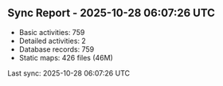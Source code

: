 ## Sync Report - 2025-10-28 06:07:26 UTC

- Basic activities: 759
- Detailed activities: 2
- Database records: 759
- Static maps: 426 files (46M)

Last sync: 2025-10-28 06:07:26 UTC
